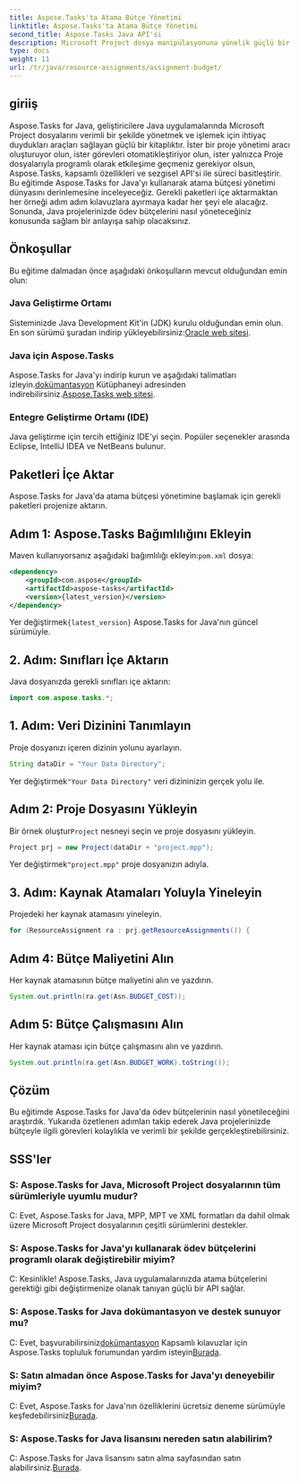 ```yaml
---
title: Aspose.Tasks'ta Atama Bütçe Yönetimi
linktitle: Aspose.Tasks'ta Atama Bütçe Yönetimi
second_title: Aspose.Tasks Java API'si
description: Microsoft Project dosya manipülasyonuna yönelik güçlü bir kütüphane olan Aspose.Tasks'ı kullanarak Java'da ödev bütçelerini nasıl verimli bir şekilde yöneteceğinizi öğrenin.
type: docs
weight: 11
url: /tr/java/resource-assignments/assignment-budget/
---
```

## giriiş
Aspose.Tasks for Java, geliştiricilere Java uygulamalarında Microsoft Project dosyalarını verimli bir şekilde yönetmek ve işlemek için ihtiyaç duydukları araçları sağlayan güçlü bir kitaplıktır. İster bir proje yönetimi aracı oluşturuyor olun, ister görevleri otomatikleştiriyor olun, ister yalnızca Proje dosyalarıyla programlı olarak etkileşime geçmeniz gerekiyor olsun, Aspose.Tasks, kapsamlı özellikleri ve sezgisel API'si ile süreci basitleştirir.
Bu eğitimde Aspose.Tasks for Java'yı kullanarak atama bütçesi yönetimi dünyasını derinlemesine inceleyeceğiz. Gerekli paketleri içe aktarmaktan her örneği adım adım kılavuzlara ayırmaya kadar her şeyi ele alacağız. Sonunda, Java projelerinizde ödev bütçelerini nasıl yöneteceğiniz konusunda sağlam bir anlayışa sahip olacaksınız.
## Önkoşullar
Bu eğitime dalmadan önce aşağıdaki önkoşulların mevcut olduğundan emin olun:
### Java Geliştirme Ortamı
 Sisteminizde Java Development Kit'in (JDK) kurulu olduğundan emin olun. En son sürümü şuradan indirip yükleyebilirsiniz:[Oracle web sitesi](https://www.oracle.com/java/technologies/javase-jdk11-downloads.html).
### Java için Aspose.Tasks
 Aspose.Tasks for Java'yı indirip kurun ve aşağıdaki talimatları izleyin.[dokümantasyon](https://reference.aspose.com/tasks/java/) Kütüphaneyi adresinden indirebilirsiniz.[Aspose.Tasks web sitesi](https://releases.aspose.com/tasks/java/).
### Entegre Geliştirme Ortamı (IDE)
Java geliştirme için tercih ettiğiniz IDE'yi seçin. Popüler seçenekler arasında Eclipse, IntelliJ IDEA ve NetBeans bulunur.
## Paketleri İçe Aktar
Aspose.Tasks for Java'da atama bütçesi yönetimine başlamak için gerekli paketleri projenize aktarın.
## Adım 1: Aspose.Tasks Bağımlılığını Ekleyin
 Maven kullanıyorsanız aşağıdaki bağımlılığı ekleyin:`pom.xml` dosya:
```xml
<dependency>
    <groupId>com.aspose</groupId>
    <artifactId>aspose-tasks</artifactId>
    <version>{latest_version}</version>
</dependency>
```
 Yer değiştirmek`{latest_version}` Aspose.Tasks for Java'nın güncel sürümüyle.
## 2. Adım: Sınıfları İçe Aktarın
Java dosyanızda gerekli sınıfları içe aktarın:
```java
import com.aspose.tasks.*;
```

## 1. Adım: Veri Dizinini Tanımlayın
Proje dosyanızı içeren dizinin yolunu ayarlayın.
```java
String dataDir = "Your Data Directory";
```
 Yer değiştirmek`"Your Data Directory"` veri dizininizin gerçek yolu ile.
## Adım 2: Proje Dosyasını Yükleyin
 Bir örnek oluştur`Project` nesneyi seçin ve proje dosyasını yükleyin.
```java
Project prj = new Project(dataDir + "project.mpp");
```
 Yer değiştirmek`"project.mpp"` proje dosyanızın adıyla.
## 3. Adım: Kaynak Atamaları Yoluyla Yineleyin
Projedeki her kaynak atamasını yineleyin.
```java
for (ResourceAssignment ra : prj.getResourceAssignments()) {
```
## Adım 4: Bütçe Maliyetini Alın
Her kaynak atamasının bütçe maliyetini alın ve yazdırın.
```java
System.out.println(ra.get(Asn.BUDGET_COST));
```
## Adım 5: Bütçe Çalışmasını Alın
Her kaynak ataması için bütçe çalışmasını alın ve yazdırın.
```java
System.out.println(ra.get(Asn.BUDGET_WORK).toString());
```
## Çözüm
Bu eğitimde Aspose.Tasks for Java'da ödev bütçelerinin nasıl yönetileceğini araştırdık. Yukarıda özetlenen adımları takip ederek Java projelerinizde bütçeyle ilgili görevleri kolaylıkla ve verimli bir şekilde gerçekleştirebilirsiniz.
## SSS'ler
### S: Aspose.Tasks for Java, Microsoft Project dosyalarının tüm sürümleriyle uyumlu mudur?
C: Evet, Aspose.Tasks for Java, MPP, MPT ve XML formatları da dahil olmak üzere Microsoft Project dosyalarının çeşitli sürümlerini destekler.
### S: Aspose.Tasks for Java'yı kullanarak ödev bütçelerini programlı olarak değiştirebilir miyim?
C: Kesinlikle! Aspose.Tasks, Java uygulamalarınızda atama bütçelerini gerektiği gibi değiştirmenize olanak tanıyan güçlü bir API sağlar.
### S: Aspose.Tasks for Java dokümantasyon ve destek sunuyor mu?
 C: Evet, başvurabilirsiniz[dokümantasyon](https://reference.aspose.com/tasks/java/) Kapsamlı kılavuzlar için Aspose.Tasks topluluk forumundan yardım isteyin[Burada](https://forum.aspose.com/c/tasks/15).
### S: Satın almadan önce Aspose.Tasks for Java'yı deneyebilir miyim?
 C: Evet, Aspose.Tasks for Java'nın özelliklerini ücretsiz deneme sürümüyle keşfedebilirsiniz[Burada](https://releases.aspose.com/).
### S: Aspose.Tasks for Java lisansını nereden satın alabilirim?
 C: Aspose.Tasks for Java lisansını satın alma sayfasından satın alabilirsiniz.[Burada](https://purchase.aspose.com/buy).